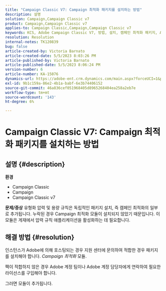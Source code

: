 ```yaml
---
title: "Campaign Classic V7: Campaign 최적화 패키지를 설치하는 방법"
description: 설명
solution: Campaign,Campaign Classic v7
product: Campaign,Campaign Classic v7
applies-to: Campaign Classic,Campaign,Campaign Classic v7
keywords: KCS, Adobe Campaign Classic V7, 방법, 설치, 캠페인 최적화 패키지, Adobe Campaign, Adobe Campaign Classic
resolution: Resolution
internal-notes: TK120839
bug: false
article-created-by: Victoria Barnato
article-created-date: 5/5/2023 8:03:26 PM
article-published-by: Victoria Barnato
article-published-date: 5/5/2023 8:06:24 PM
version-number: 6
article-number: KA-15076
dynamics-url: https://adobe-ent.crm.dynamics.com/main.aspx?forceUCI=1&pagetype=entityrecord&etn=knowledgearticle&id=5ec379e3-7feb-ed11-a7c6-6045bd0065f9
exl-id: 9b1c159a-86e2-4b1a-babf-6e3b74406152
source-git-commit: 46a836cef051968405d8965268404ea258a2eb7e
workflow-type: tm+mt
source-wordcount: '143'
ht-degree: 6%

---
```


# Campaign Classic V7: Campaign 최적화 패키지를 설치하는 방법

## 설명 {#description}

<b>환경</b>
- Campaign Classic
- Campaign
- Campaign Classic v7


<b>문제/증상</b>
유형화 압력 및 용량 규칙은 독립적인 패키지 설치, 즉 캠페인 최적화의 일부로 추가됩니다. 누락된 경우 Campaign 최적화 모듈이 설치되지 않았기 때문입니다.
이 모듈은 게재에서 압력 규칙 애플리케이션을 활성화하는 데 필요합니다.




## 해결 방법 {#resolution}


인스턴스가 Adobe에 의해 호스팅되는 경우 지원 센터에 문의하여 적합한 경우 패키지를 설치해야 합니다. *Campaign 최적화* 모듈.

팩이 적합하지 않은 경우 Adobe 계정 팀이나 Adobe 계정 담당자에게 연락하여 필요한 라이선스를 구입해야 합니다.

그러면 모듈이 추가됩니다.
